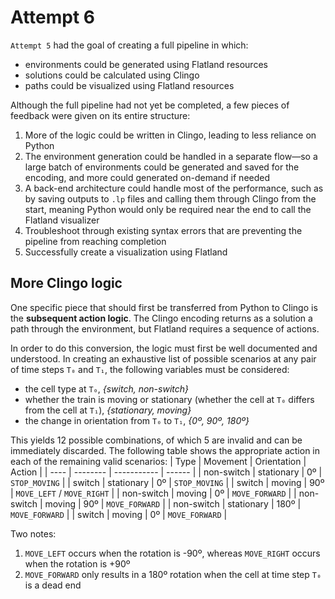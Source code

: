 # Attempt 6

`Attempt 5` had the goal of creating a full pipeline in which:
* environments could be generated using Flatland resources
* solutions could be calculated using Clingo
* paths could be visualized using Flatland resources

Although the full pipeline had not yet be completed, a few pieces of feedback were given on its entire structure:
1. More of the logic could be written in Clingo, leading to less reliance on Python
2. The environment generation could be handled in a separate flow—so a large batch of environments could be generated and saved for the encoding, and more could generated on-demand if needed
3. A back-end architecture could handle most of the performance, such as by saving outputs to `.lp` files and calling them through Clingo from the start, meaning Python would only be required near the end to call the Flatland visualizer
4. Troubleshoot through existing syntax errors that are preventing the pipeline from reaching completion
5. Successfully create a visualization using Flatland


## More Clingo logic
One specific piece that should first be transferred from Python to Clingo is the **subsequent action logic**.  The Clingo encoding returns as a solution a path through the environment, but Flatland requires a sequence of actions.

In order to do this conversion, the logic must first be well documented and understood.  In creating an exhaustive list of possible scenarios at any pair of time steps `T₀` and `T₁`, the following variables must be considered:
* the cell type at `T₀`, _{switch, non-switch}_
* whether the train is moving or stationary (whether the cell at `T₀` differs from the cell at `T₁`), _{stationary, moving}_
* the change in orientation from `T₀` to `T₁`, _{0º, 90º, 180º}_

This yields 12 possible combinations, of which 5 are invalid and can be immediately discarded.  The following table shows the appropriate action in each of the remaining valid scenarios:
| Type | Movement | Orientation | Action |
| ---- | -------- | ----------- | ------ |
| non-switch | stationary | 0º | `STOP_MOVING` |
| switch | stationary | 0º | `STOP_MOVING` |
| switch | moving | 90º | `MOVE_LEFT` / `MOVE_RIGHT` |
| non-switch | moving | 0º | `MOVE_FORWARD` |
| non-switch | moving | 90º | `MOVE_FORWARD` |
| non-switch | stationary | 180º | `MOVE_FORWARD` |
| switch | moving | 0º | `MOVE_FORWARD` |

Two notes:
1. `MOVE_LEFT` occurs when the rotation is -90º, whereas `MOVE_RIGHT` occurs when the rotation is +90º
2. `MOVE_FORWARD` only results in a 180º rotation when the cell at time step `T₀` is a dead end
